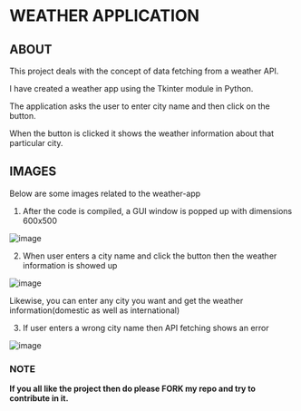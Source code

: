 # WEATHER APPLICATION

## ABOUT

This project deals with the concept of data fetching from a weather API.

I have created a weather app using the Tkinter module in Python.

The application asks the user to enter city name and then click on the button.

When the button is clicked it shows the weather information about that particular city.

## IMAGES 

Below are some images related to the weather-app

1. After the code is compiled, a GUI window is popped up with dimensions 600x500

![image](https://user-images.githubusercontent.com/77436945/124073037-33c18180-da5f-11eb-8bc7-b13b83b150ca.png)



2. When user enters a city name and click the button then the weather information is showed up

![image](https://user-images.githubusercontent.com/77436945/124073827-2f499880-da60-11eb-94bc-7eaaa5178e5a.png)

Likewise, you can enter any city you want and get the weather information(domestic as well as international)



3. If user enters a wrong city name then API fetching shows an error

![image](https://user-images.githubusercontent.com/77436945/124074413-14c3ef00-da61-11eb-8f12-a833d8707e9c.png)




### NOTE
__If you all like the project then do please FORK my repo and try to contribute in it.__